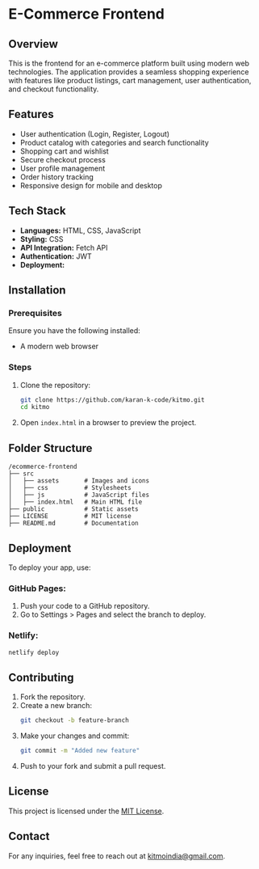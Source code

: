 # E-Commerce Frontend

## Overview
This is the frontend for an e-commerce platform built using modern web technologies. The application provides a seamless shopping experience with features like product listings, cart management, user authentication, and checkout functionality.

## Features
- User authentication (Login, Register, Logout)
- Product catalog with categories and search functionality
- Shopping cart and wishlist
- Secure checkout process
- User profile management
- Order history tracking
- Responsive design for mobile and desktop

## Tech Stack
- **Languages:** HTML, CSS, JavaScript
- **Styling:** CSS
- **API Integration:** Fetch API 
- **Authentication:** JWT 
- **Deployment:** 

## Installation

### Prerequisites
Ensure you have the following installed:
- A modern web browser

### Steps
1. Clone the repository:
   ```sh
   git clone https://github.com/karan-k-code/kitmo.git
   cd kitmo
   ```
2. Open `index.html` in a browser to preview the project.

## Folder Structure
```
/ecommerce-frontend
├── src
│   ├── assets       # Images and icons
│   ├── css          # Stylesheets
│   ├── js           # JavaScript files
│   ├── index.html   # Main HTML file
├── public           # Static assets
├── LICENSE          # MIT license
├── README.md        # Documentation
```

## Deployment
To deploy your app, use:

### GitHub Pages:
1. Push your code to a GitHub repository.
2. Go to Settings > Pages and select the branch to deploy.

### Netlify:
```sh
netlify deploy
```

## Contributing
1. Fork the repository.
2. Create a new branch:
   ```sh
   git checkout -b feature-branch
   ```
3. Make your changes and commit:
   ```sh
   git commit -m "Added new feature"
   ```
4. Push to your fork and submit a pull request.

## License
This project is licensed under the [MIT License](LICENSE).

## Contact
For any inquiries, feel free to reach out at [kitmoindia@gmail.com](mailto:kitmoindia@gmail.com).

